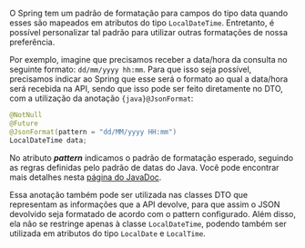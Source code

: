 O Spring tem um padrão de formatação para campos do tipo data quando esses são mapeados em atributos do tipo `LocalDateTime`. Entretanto, é possível personalizar tal padrão para utilizar outras formatações de nossa preferência.

Por exemplo, imagine que precisamos receber a data/hora da consulta no seguinte formato: `dd/mm/yyyy hh:mm`. Para que isso seja possível, precisamos indicar ao Spring que esse será o formato ao qual a data/hora será recebida na API, sendo que isso pode ser feito diretamente no DTO, com a utilização da anotação `{java}@JsonFormat`:

```java
@NotNull
@Future
@JsonFormat(pattern = "dd/MM/yyyy HH:mm")
LocalDateTime data;
```

No atributo **_pattern_** indicamos o padrão de formatação esperado, seguindo as regras definidas pelo padrão de datas do Java. Você pode encontrar mais detalhes nesta [página do JavaDoc](https://docs.oracle.com/javase/7/docs/api/java/text/SimpleDateFormat.html). 

Essa anotação também pode ser utilizada nas classes DTO que representam as informações que a API devolve, para que assim o JSON devolvido seja formatado de acordo com o pattern configurado. Além disso, ela não se restringe apenas à classe `LocalDateTime`, podendo também ser utilizada em atributos do tipo `LocalDate` e `LocalTime`.